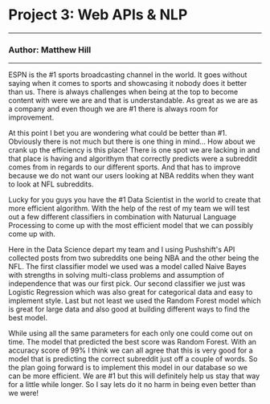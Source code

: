 # Project 3: Web APIs & NLP
---
### Author: Matthew Hill
---

ESPN is the #1 sports broadcasting channel in the world. It goes without saying when it comes to sports and showcasing it nobody does it better than us. There is always challenges when being at the top to become content with were we are and that is understandable. As great as we are as a company and even though we are #1 there is always room for improvement.

At this point I bet you are wondering what could be better than #1. Obviously there is not much but there is one thing in mind... How about we crank up the efficiency is this place! There is one spot we are lacking in and that place is having and algorithym that correctly predicts were a subreddit comes from in regards to our different sports. And that has to improve because we do not want our users looking at NBA reddits when they want to look at NFL subreddits.

Lucky for you guys you have the #1 Data Scientist in the world to create that more efficient algorithm. With the help of the rest of my team we will test out a few different classifiers in combination with Naturual Language Processing to come up with the most efficient model that we can possibly come up with.

Here in the Data Science depart my team and I using Pushshift's API collected posts from two subreddits one being NBA and the other being the NFL. The first classifier model we used was a model called Naive Bayes with strengths in solving multi-class problems and assumption of independence that was our first pick. Our second classifier we just was Logistic Regression which was also great for categorical data and easy to implement style. Last but not least we used the Random Forest model which is great for large data and also good at building different ways to find the best model.

While using all the same parameters for each only one could come out on time. The model that predicted the best score was Random Forest. With an accuracy score of 99% I think we can all agree that this is very good for a model that is predicting the correct subreddit just off a couple of words. So the plan going forward is to implement this model in our database so we can be more efficient. We are #1 but this will definitely help us stay that way for a little while longer. So I say lets do it no harm in being even better than we were!
